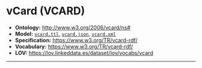 # vCard (VCARD)

- **Ontology:** http://www.w3.org/2006/vcard/ns#
- **Model:** [`vcard.ttl`](local/vcard.ttl), [`vcard.json`](local/vcard.json), [`vcard.xml`](local/vcard.xml)
- **Specification:** https://www.w3.org/TR/vcard-rdf/
- **Vocabulary:** https://www.w3.org/TR/vcard-rdf/
- **LOV:** https://lov.linkeddata.es/dataset/lov/vocabs/vcard

---
